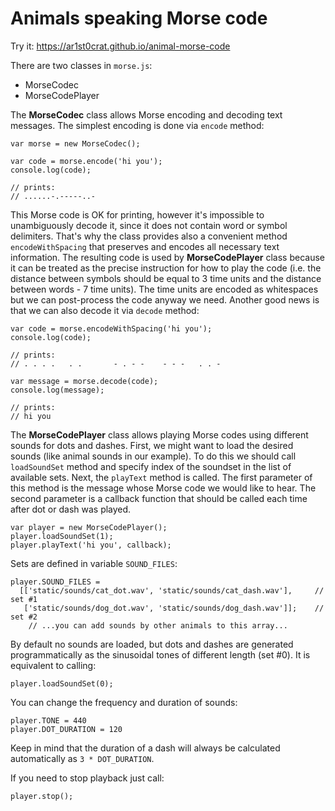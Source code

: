 # Animals speaking Morse code

Try it: https://ar1st0crat.github.io/animal-morse-code

There are two classes in ```morse.js```:
* MorseCodec
* MorseCodePlayer

The **MorseCodec** class allows Morse encoding and decoding text messages.
The simplest encoding is done via ```encode``` method:

```
var morse = new MorseCodec();

var code = morse.encode('hi you');
console.log(code);

// prints:
// ......-.-----..-
```

This Morse code is OK for printing, however it's impossible to unambiguously decode it, since it does not contain word or symbol delimiters. That's why the class provides also a convenient method ```encodeWithSpacing``` that preserves and encodes all necessary text information. The resulting code is used by **MorseCodePlayer** class because it can be treated as the precise instruction for how to play the code (i.e. the distance between symbols should be equal to 3 time units and the distance between words - 7 time units). The time units are encoded as whitespaces but we can post-process the code anyway we need. Another good news is that we can also decode it via ```decode``` method:

```
var code = morse.encodeWithSpacing('hi you');
console.log(code);

// prints:
// . . . .   . .       - . - -    - - -   . . -

var message = morse.decode(code);
console.log(message);

// prints:
// hi you
```


The **MorseCodePlayer** class allows playing Morse codes using different sounds for dots and dashes. First, we might want to load the desired sounds (like animal sounds in our example). To do this we should call ```loadSoundSet``` method and specify index of the soundset in the list of available sets. Next, the ```playText``` method is called. The first parameter of this method is the message whose Morse code we would like to hear. The second parameter is a callback function that should be called each time after dot or dash was played.

```
var player = new MorseCodePlayer();
player.loadSoundSet(1);
player.playText('hi you', callback);
```

Sets are defined in variable ```SOUND_FILES```:

```
player.SOUND_FILES = 
  [['static/sounds/cat_dot.wav', 'static/sounds/cat_dash.wav'],     // set #1
   ['static/sounds/dog_dot.wav', 'static/sounds/dog_dash.wav']];    // set #2
    // ...you can add sounds by other animals to this array...
```

By default no sounds are loaded, but dots and dashes are generated programmatically as the sinusoidal tones of different length (set #0). It is equivalent to calling:

```
player.loadSoundSet(0);
```

You can change the frequency and duration of sounds:

```
player.TONE = 440
player.DOT_DURATION = 120
```

Keep in mind that the duration of a dash will always be calculated automatically as ```3 * DOT_DURATION```.

If you need to stop playback just call:

```
player.stop();
```
